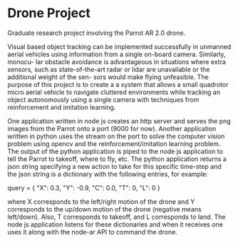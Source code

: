 # Drone Project

Graduate research project involving the Parrot AR 2.0 drone.

Visual based object tracking can be implemented successfully in unmanned aerial
vehicles using information from a single on-board camera. Similarly, monocu-
lar obstacle avoidance is advantageous in situations where extra sensors, such as
state-of-the-art radar or lidar are unavailable or the additional weight of the sen-
sors would make flying unfeasible. The purpose of this project is to create a 
a system that allows a small quadrotor micro aerial vehicle to navigate
cluttered environments while tracking an object autonomously using a single
camera with techniques from reinforcement and imitation learning.

One application written in node js creates an http server and serves the png
images from the Parrot onto a port (9000 for now). Another application written
in python uses the stream on the port to solve the computer vision problem
using opencv and the reinforcement/imitation learning problem. The output of
the python application is piped to the node js application to tell the Parrot to
takeoff, where to fly, etc. The python application returns a json string
specifying a new action to take for this specific time-step and the json string
is a dictionary with the following entries, for example:

query = {
  "X": 0.3,
  "Y": -0.9,
  "C": 0.0,
  "T": 0,
  "L": 0
}

where X corresponds to the left/right motion of the drone and Y corresponds to
the up/down motion of the drone (negative means left/down). Also, T corresponds
to takeoff, and L corresponds to land. The node js application listens for these
dictionaries and when it receives one uses it along with the node-ar API to
command the drone.
